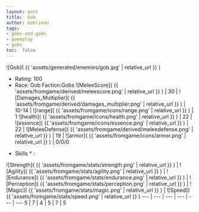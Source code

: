 ```yaml
---
layout: post
title:  Gob
author: Goblinou
tags:
- gobs-and-gods
- gameplay
- gobs
toc:  false
---
```


![Gob]( {{ 'assets/generated/enemies/gob.jpg' | relative_url }} )
- Rating: 100
- Race: Gob  Faction:Gobs
![MeleeScore]( {{ 'assets/fromgame/derived/meleescore.png' | relative_url }} ) | 30 | ![Damages_Multiplier]( {{ 'assets/fromgame/derived/damages_multiplier.png' | relative_url }} ) | 10-14 | ![range]( {{ 'assets/fromgame/icons/range.png' | relative_url }} ) | 1
![health]( {{ 'assets/fromgame/icons/health.png' | relative_url }} ) | 22 | ![essence]( {{ 'assets/fromgame/icons/essence.png' | relative_url }} ) | 22 | ![MeleeDefense]( {{ 'assets/fromgame/derived/meleedefense.png' | relative_url }} ) | 19 | ![armor]( {{ 'assets/fromgame/icons/armor.png' | relative_url }} ) | 0/0/0
* Skills * : 

![Strength]( {{ 'assets/fromgame/stats/strength.png' | relative_url }} ) | ![Agility]( {{ 'assets/fromgame/stats/agility.png' | relative_url }} ) | ![Endurance]( {{ 'assets/fromgame/stats/endurance.png' | relative_url }} ) | ![Perception]( {{ 'assets/fromgame/stats/perception.png' | relative_url }} ) | ![Magic]( {{ 'assets/fromgame/stats/magic.png' | relative_url }} ) | ![Speed]( {{ 'assets/fromgame/stats/speed.png' | relative_url }} )
--- | --- | --- | --- | --- | ---
5 | 7 | 4 | 5 | 7 | 5
